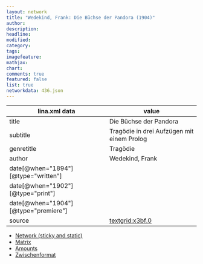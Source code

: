 ```yaml
---
layout: network
title: "Wedekind, Frank: Die Büchse der Pandora (1904)"
author:
description:
headline:
modified:
category:
tags:
imagefeature: 
mathjax: 
chart: 
comments: true
featured: false
list: true
networkdata: 436.json
---
```

lina.xml data  | value
------------- | -------------
title|Die Büchse der Pandora
subtitle|Tragödie in drei Aufzügen mit einem Prolog
genretitle|Tragödie
author|Wedekind, Frank
date[@when="1894"][@type="written"]|
date[@when="1902"][@type="print"]|
date[@when="1904"][@type="premiere"]|
source|[textgrid:x3bf.0](https://textgridlab.org/1.0/tgcrud-public/rest/textgrid:x3bf.0/data)



* [Network (sticky and static)](/network436)
* [Matrix](/matrix436)
* [Amounts](/amount436)
* [Zwischenformat](/lina436 )

